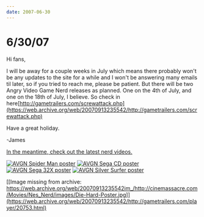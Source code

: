 ```yaml
---
date: 2007-06-30
---
```

# 6/30/07

Hi fans,

I will be away for a couple weeks in July which means there probably won't be any updates to the site for a while and I won't be answering many emails til later, so if you tried to reach me, please be patient. But there will be two Angry Video Game Nerd releases as planned. One on the 4th of July, and one on the 18th of July, I believe. So check in here[http://gametrailers.com/screwattack.php](https://web.archive.org/web/20070913235542/http://gametrailers.com/screwattack.php)

Have a great holiday.

-James


[In the meantime, check out the latest nerd videos.](https://web.archive.org/web/20070913235542/http://www.gametrailers.com/player.php?id=18686&type=mov)

[![AVGN Spider Man poster](https://i.imgur.com/BrRnsAl.jpg)](https://web.archive.org/web/20070913235542/http://gametrailers.com/player/18686.html)
[![AVGN Sega CD poster](https://i.imgur.com/RqGrAcg.jpg)](https://web.archive.org/web/20070913235542/http://gametrailers.com/player/19089.html)
[![AVGN Sega 32X poster](https://i.imgur.com/EgxyHzL.jpg)](https://web.archive.org/web/20070913235542/http://gametrailers.com/player/19558.html)
[![AVGN Silver Surfer poster](https://i.imgur.com/grtIbTR.jpg)](https://web.archive.org/web/20070913235542/http://gametrailers.com/player/20300.html)

[[Image missing from archive: https://web.archive.org/web/20070913235542im_/http://cinemassacre.com/Movies/Nes_Nerd/images/Die-Hard-Poster.jpg]](https://web.archive.org/web/20070913235542/http://gametrailers.com/player/20753.html)